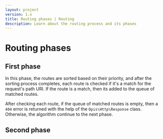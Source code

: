 ```yaml
---
layout: project
version: 1.x
title: Routing phases | Routing
description: Learn about the routing process and its phases
---
```

# Routing phases

## First phase

In this phase, the routes are sorted based on their priority, and after the 
sorting process completes, each route is checked if it's a match for the 
request's path URI. If the route is a match, then its added to the queue of
matched routes.

After checking each route, if the queue of matched routes is empty, then
a `404` error is returned with the help of the `Opis\Http\Response` class.
Otherwise, the algorithm continue to the next phase.

## Second phase